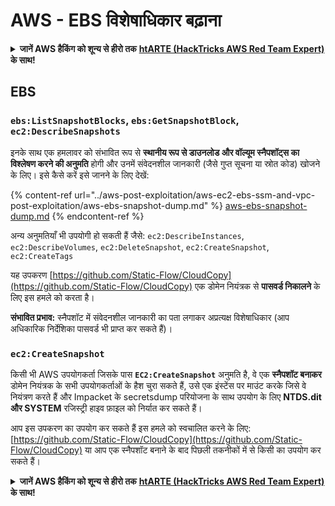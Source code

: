 # AWS - EBS विशेषाधिकार बढ़ाना

<details>

<summary><strong>जानें AWS हैकिंग को शून्य से हीरो तक</strong> <a href="https://training.hacktricks.xyz/courses/arte"><strong>htARTE (HackTricks AWS Red Team Expert)</strong></a><strong> के साथ!</strong></summary>

HackTricks का समर्थन करने के अन्य तरीके:

* यदि आप अपनी **कंपनी का विज्ञापन HackTricks में देखना चाहते हैं** या **HackTricks को PDF में डाउनलोड करना चाहते हैं** तो [**सदस्यता योजनाएं देखें**](https://github.com/sponsors/carlospolop)!
* [**आधिकारिक PEASS और HackTricks स्वैग**](https://peass.creator-spring.com) प्राप्त करें
* हमारा विशेष [**NFTs**](https://opensea.io/collection/the-peass-family) संग्रह, खोजें [**The PEASS Family**](https://opensea.io/collection/the-peass-family)
* **जुड़ें** 💬 [**डिस्कॉर्ड समूह**](https://discord.gg/hRep4RUj7f) या [**टेलीग्राम समूह**](https://t.me/peass) में या हमें **ट्विटर** 🐦 [**@hacktricks_live**](https://twitter.com/hacktricks_live)** पर **फॉलो** करें।
* **हैकिंग ट्रिक्स साझा करें, PRs सबमिट करके** [**HackTricks**](https://github.com/carlospolop/hacktricks) और [**HackTricks Cloud**](https://github.com/carlospolop/hacktricks-cloud) github repos में।

</details>

## EBS

### `ebs:ListSnapshotBlocks`, `ebs:GetSnapshotBlock`, `ec2:DescribeSnapshots`

इनके साथ एक हमलावर को संभावित रूप से **स्थानीय रूप से डाउनलोड और वॉल्यूम स्नैपशॉट्स का विश्लेषण करने की अनुमति** होगी और उनमें संवेदनशील जानकारी (जैसे गुप्त सूचना या स्रोत कोड) खोजने के लिए। इसे कैसे करें इसे जानने के लिए देखें:

{% content-ref url="../aws-post-exploitation/aws-ec2-ebs-ssm-and-vpc-post-exploitation/aws-ebs-snapshot-dump.md" %}
[aws-ebs-snapshot-dump.md](../aws-post-exploitation/aws-ec2-ebs-ssm-and-vpc-post-exploitation/aws-ebs-snapshot-dump.md)
{% endcontent-ref %}

अन्य अनुमतियाँ भी उपयोगी हो सकती हैं जैसे: `ec2:DescribeInstances`, `ec2:DescribeVolumes`, `ec2:DeleteSnapshot`, `ec2:CreateSnapshot`, `ec2:CreateTags`

यह उपकरण [https://github.com/Static-Flow/CloudCopy](https://github.com/Static-Flow/CloudCopy) एक डोमेन नियंत्रक से **पासवर्ड निकालने** के लिए इस हमले को करता है।

**संभावित प्रभाव:** स्नैपशॉट में संवेदनशील जानकारी का पता लगाकर अप्रत्यक्ष विशेषाधिकार (आप अधिकारिक निर्देशिका पासवर्ड भी प्राप्त कर सकते हैं)।

### **`ec2:CreateSnapshot`**

किसी भी AWS उपयोगकर्ता जिसके पास **`EC2:CreateSnapshot`** अनुमति है, वे एक **स्नैपशॉट बनाकर** डोमेन नियंत्रक के सभी उपयोगकर्ताओं के हैश चुरा सकते हैं, उसे एक इंस्टेंस पर माउंट करके जिसे वे नियंत्रण करते हैं और Impacket के secretsdump परियोजना के साथ उपयोग के लिए **NTDS.dit और SYSTEM** रजिस्ट्री हाइव फ़ाइल को निर्यात कर सकते हैं।

आप इस उपकरण का उपयोग कर सकते हैं इस हमले को स्वचालित करने के लिए: [https://github.com/Static-Flow/CloudCopy](https://github.com/Static-Flow/CloudCopy) या आप एक स्नैपशॉट बनाने के बाद पिछली तकनीकों में से किसी का उपयोग कर सकते हैं।

<details>

<summary><strong>जानें AWS हैकिंग को शून्य से हीरो तक</strong> <a href="https://training.hacktricks.xyz/courses/arte"><strong>htARTE (HackTricks AWS Red Team Expert)</strong></a><strong> के साथ!</strong></summary>

HackTricks का समर्थन करने के अन्य तरीके:

* यदि आप अपनी **कंपनी का विज्ञापन HackTricks में देखना चाहते हैं** या **HackTricks को PDF में डाउनलोड करना चाहते हैं** तो [**सदस्यता योजनाएं देखें**](https://github.com/sponsors/carlospolop)!
* [**आधिकारिक PEASS और HackTricks स्वैग**](https://peass.creator-spring.com) प्राप्त करें
* हमारा विशेष [**NFTs**](https://opensea.io/collection/the-peass-family) संग्रह, खोजें [**The PEASS Family**](https://opensea.io/collection/the-peass-family)
* **जुड़ें** 💬 [**डिस्कॉर्ड समूह**](https://discord.gg/hRep4RUj7f) या [**टेलीग्राम समूह**](https://t.me/peass) में या हमें **ट्विटर** 🐦 [**@hacktricks_live**](https://twitter.com/hacktricks_live)** पर **फॉलो** करें।
* **हैकिंग ट्रिक्स साझा करें, PRs सबमिट करके** [**HackTricks**](https://github.com/carlospolop/hacktricks) और [**HackTricks Cloud**](https://github.com/carlospolop/hacktricks-cloud) github repos में।

</details>
